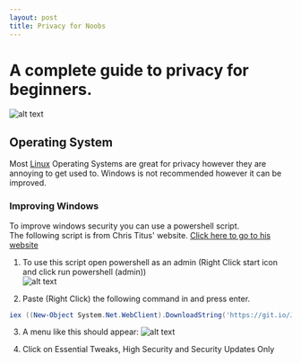 ```yaml
---
layout: post
title: Privacy for Noobs
---
```


# A complete guide to privacy for beginners.
![alt text](https://www.eff.org/files/issues/icon-2019-privacy.png "Picture from www.eff.org")

## Operating System
Most [Linux](https://en.wikipedia.org/wiki/Linux) Operating Systems are great for privacy however they are annoying to get used to. Windows is not recommended however it can be improved.
### Improving Windows
To improve windows security you can use a powershell script.  
The following script is from Chris Titus' website. [Click here to go to his website](https://christitus.com/debloat-windows-10-2020/)  

1) To use this script open powershell as an admin (Right Click start icon and click run powershell (admin))  
![alt text](https://i.imgur.com/LNpNSbb.png")

2) Paste (Right Click) the following command in and press enter.
```powershell
iex ((New-Object System.Net.WebClient).DownloadString('https://git.io/JJ8R4'))
```

3) A menu like this should appear:
![alt text](https://i.imgur.com/CnG7X39.png")

4) Click on Essential Tweaks, High Security and Security Updates Only
